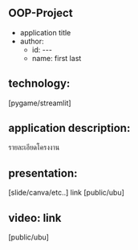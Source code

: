 ## OOP-Project

- application title
- author: 
  * id: ---
  * name: first last
## technology: 
[pygame/streamlit]
## application description:
รายละเอียดโครงงาน
## presentation: 
[slide/canva/etc..] link [public/ubu]
## video: link
[public/ubu]
